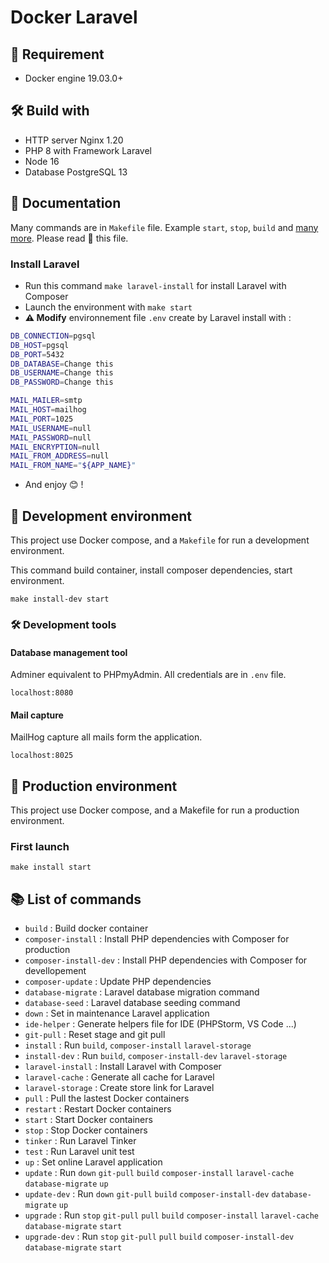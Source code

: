 # Docker Laravel

## 🚫 Requirement

- Docker engine 19.03.0+

## 🛠 Build with

- HTTP server Nginx 1.20
- PHP 8 with Framework Laravel
- Node 16
- Database PostgreSQL 13

## 📖 Documentation

Many commands are in `Makefile` file. Example `start`, `stop`, `build` and [many more](#-list-of-commands). Please read 🙏 this file.

### Install Laravel

- Run this command `make laravel-install` for install Laravel with Composer
- Launch the environment with `make start`
- **⚠️ Modify** environnement file `.env` create by Laravel install with :

```bash
DB_CONNECTION=pgsql
DB_HOST=pgsql
DB_PORT=5432
DB_DATABASE=Change this
DB_USERNAME=Change this
DB_PASSWORD=Change this

MAIL_MAILER=smtp
MAIL_HOST=mailhog
MAIL_PORT=1025
MAIL_USERNAME=null
MAIL_PASSWORD=null
MAIL_ENCRYPTION=null
MAIL_FROM_ADDRESS=null
MAIL_FROM_NAME="${APP_NAME}"
```

- And enjoy 😊 !

## 🧰 Development environment

This project use Docker compose, and a `Makefile` for run a development
environment.

This command build container, install composer dependencies, start environment.

`make install-dev start`

### 🛠 Development tools

#### Database management tool

Adminer equivalent to PHPmyAdmin. All credentials are in `.env` file.

`localhost:8080`

#### Mail capture

MailHog capture all mails form the application.

`localhost:8025`

## 💼 Production environment

This project use Docker compose, and a Makefile for run a production environment.

### First launch

`make install start`

## 📚 List of commands

- `build` : Build docker container
- `composer-install` : Install PHP dependencies with Composer for production
- `composer-install-dev` : Install PHP dependencies with Composer for devellopement
- `composer-update` : Update PHP dependencies
- `database-migrate` : Laravel database migration command
- `database-seed` : Laravel database seeding command
- `down` : Set in maintenance Laravel application
- `ide-helper` : Generate helpers file for IDE (PHPStorm, VS Code ...)
- `git-pull` : Reset stage and git pull
- `install` : Run `build`, `composer-install` `laravel-storage`
- `install-dev` : Run `build`, `composer-install-dev` `laravel-storage`
- `laravel-install` : Install Laravel with Composer
- `laravel-cache` : Generate all cache for Laravel
- `laravel-storage` : Create store link for Laravel
- `pull` : Pull the lastest Docker containers
- `restart` : Restart Docker containers
- `start` : Start Docker containers
- `stop` : Stop Docker containers
- `tinker` : Run Laravel Tinker
- `test` : Run Laravel unit test
- `up` : Set online Laravel application
- `update` : Run `down` `git-pull` `build` `composer-install` `laravel-cache` `database-migrate` `up`
- `update-dev` : Run `down` `git-pull` `build` `composer-install-dev` `database-migrate` `up`
- `upgrade` : Run `stop` `git-pull` `pull` `build` `composer-install` `laravel-cache` `database-migrate` `start`
- `upgrade-dev` : Run `stop` `git-pull` `pull` `build` `composer-install-dev` `database-migrate` `start`
